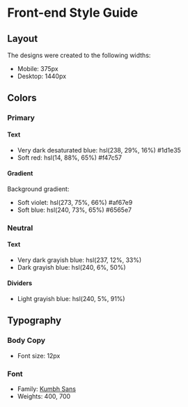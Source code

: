 # Front-end Style Guide

## Layout

The designs were created to the following widths:

- Mobile: 375px
- Desktop: 1440px

## Colors

### Primary

#### Text

- Very dark desaturated blue: hsl(238, 29%, 16%) 	#1d1e35
- Soft red: hsl(14, 88%, 65%) 	#f47c57

#### Gradient

Background gradient:

- Soft violet: hsl(273, 75%, 66%)		#af67e9
- Soft blue: hsl(240, 73%, 65%)		#6565e7

### Neutral

#### Text

- Very dark grayish blue: hsl(237, 12%, 33%)
- Dark grayish blue: hsl(240, 6%, 50%)

#### Dividers

- Light grayish blue: hsl(240, 5%, 91%)

## Typography

### Body Copy

- Font size: 12px

### Font

- Family: [Kumbh Sans](https://fonts.google.com/specimen/Kumbh+Sans)
- Weights: 400, 700
